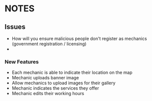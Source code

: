 # NOTES
## Issues
* How will you ensure malicious people don't register as mechanics (government registration / licensing)
* 

### New Features
* Each mechanic is able to indicate their location on the map
* Mechanic uploads banner image
* Allow mechanics to upload images for their gallery
* Mechanic indicates the services they offer
* Mechanic edits their working hours